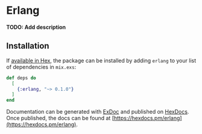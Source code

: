 # Erlang

**TODO: Add description**

## Installation

If [available in Hex](https://hex.pm/docs/publish), the package can be installed
by adding `erlang` to your list of dependencies in `mix.exs`:

```elixir
def deps do
  [
    {:erlang, "~> 0.1.0"}
  ]
end
```

Documentation can be generated with [ExDoc](https://github.com/elixir-lang/ex_doc)
and published on [HexDocs](https://hexdocs.pm). Once published, the docs can
be found at [https://hexdocs.pm/erlang](https://hexdocs.pm/erlang).

